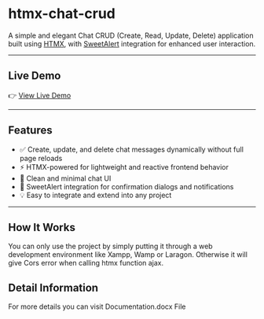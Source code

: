 # htmx-chat-crud

A simple and elegant Chat CRUD (Create, Read, Update, Delete) application built using [HTMX](https://htmx.org), with [SweetAlert](https://sweetalert.js.org/) integration for enhanced user interaction.

---

## Live Demo

👉 [View Live Demo](https://htmx-cdq0pb9x0-bakhtiaraleems-projects.vercel.app/)

---

## Features

- ✅ Create, update, and delete chat messages dynamically without full page reloads  
- ⚡️ HTMX-powered for lightweight and reactive frontend behavior  
- 💬 Clean and minimal chat UI  
- 🔔 SweetAlert integration for confirmation dialogs and notifications  
- 💡 Easy to integrate and extend into any project

---


## How It Works

You can only use the project by simply putting it through a web development environment like Xampp, Wamp or Laragon. Otherwise it will give Cors error when calling htmx function ajax.

## Detail Information

For more details you can visit Documentation.docx File